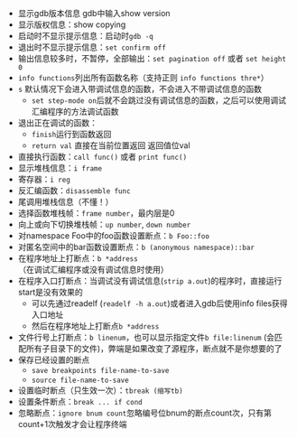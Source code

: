 * 显示gdb版本信息 gdb中输入show version
* 显示版权信息：show copying
* 启动时不显示提示信息：启动时`gdb -q`
* 退出时不显示提示信息：`set confirm off`
* 输出信息较多时，不暂停，全部输出：`set pagination off` 或者 `set height 0`
* `info functions`列出所有函数名称（支持正则 `info functions thre*`）
* `s` 默认情况下会进入带调试信息的函数，不会进入不带调试信息的函数
  * `set step-mode on`后就不会跳过没有调试信息的函数，之后可以使用调试汇编程序的方法调试函数
* 退出正在调试的函数：
  * `finish`运行到函数返回
  * `return val` 直接在当前位置返回 返回值位val
* 直接执行函数：`call func()` 或者 `print func()`
* 显示堆栈信息：`i frame`
* 寄存器：`i reg`
* 反汇编函数：`disassemble func`
* 尾调用堆栈信息（不懂！）
* 选择函数堆栈帧：`frame number`，最内层是0
* 向上或向下切换堆栈帧：`up number`, `down number`
* 对namespace Foo中的foo函数设置断点：`b Foo::foo`
* 对匿名空间中的bar函数设置断点：`b (anonymous namespace)::bar`
* 在程序地址上打断点：`b *address` （在调试汇编程序或没有调试信息时使用）
* 在程序入口打断点：当调试没有调试信息(`strip a.out`)的程序时，直接运行start是没有效果的
  * 可以先通过readelf (`readelf -h a.out`)或者进入gdb后使用info files获得入口地址
  * 然后在程序地址上打断点`b *address`
* 文件行号上打断点：`b linenum`，也可以显示指定文件`b file:linenum` (会匹配所有子目录下的文件)，弊端是如果改变了源程序，断点就不是你想要的了
* 保存已经设置的断点
  * `save breakpoints file-name-to-save`
  * `source file-name-to-save`
* 设置临时断点（只生效一次）：`tbreak (缩写tb)`
* 设置条件断点：`break ... if cond`
* 忽略断点：`ignore bnum count`忽略编号位bnum的断点count次，只有第count+1次触发才会让程序终端